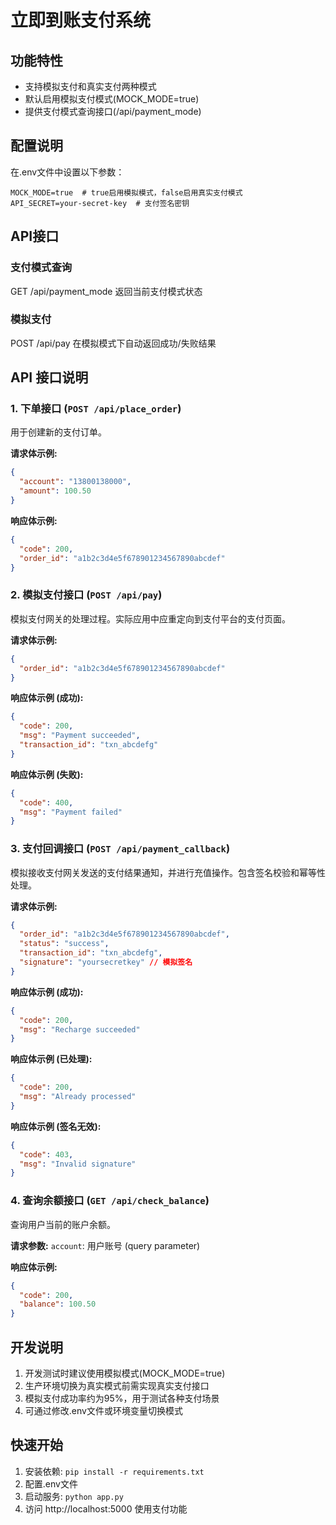 # 立即到账支付系统

## 功能特性

- 支持模拟支付和真实支付两种模式
- 默认启用模拟支付模式(MOCK_MODE=true)
- 提供支付模式查询接口(/api/payment_mode)

## 配置说明

在.env文件中设置以下参数：
```
MOCK_MODE=true  # true启用模拟模式，false启用真实支付模式
API_SECRET=your-secret-key  # 支付签名密钥
```

## API接口

### 支付模式查询
GET /api/payment_mode
返回当前支付模式状态

### 模拟支付
POST /api/pay
在模拟模式下自动返回成功/失败结果

## API 接口说明

### 1. 下单接口 (`POST /api/place_order`)

用于创建新的支付订单。

 **请求体示例:**
```json
{
  "account": "13800138000",
  "amount": 100.50
}
```
 **响应体示例:**
```json
{
  "code": 200,
  "order_id": "a1b2c3d4e5f678901234567890abcdef"
}
```

### 2. 模拟支付接口 (`POST /api/pay`)

模拟支付网关的处理过程。实际应用中应重定向到支付平台的支付页面。

 **请求体示例:**
```json
{
  "order_id": "a1b2c3d4e5f678901234567890abcdef"
}
```
 **响应体示例 (成功):**
```json
{
  "code": 200,
  "msg": "Payment succeeded",
  "transaction_id": "txn_abcdefg"
}
```
 **响应体示例 (失败):**
```json
{
  "code": 400,
  "msg": "Payment failed"
}
```

### 3. 支付回调接口 (`POST /api/payment_callback`)

模拟接收支付网关发送的支付结果通知，并进行充值操作。包含签名校验和幂等性处理。

 **请求体示例:**
```json
{
  "order_id": "a1b2c3d4e5f678901234567890abcdef",
  "status": "success",
  "transaction_id": "txn_abcdefg",
  "signature": "yoursecretkey" // 模拟签名
}
```
 **响应体示例 (成功):**
```json
{
  "code": 200,
  "msg": "Recharge succeeded"
}
```
 **响应体示例 (已处理):**
```json
{
  "code": 200,
  "msg": "Already processed"
}
```
 **响应体示例 (签名无效):**
```json
{
  "code": 403,
  "msg": "Invalid signature"
}
```

### 4. 查询余额接口 (`GET /api/check_balance`)

查询用户当前的账户余额。

 **请求参数:**
   `account`: 用户账号 (query parameter)

 **响应体示例:**
```json
{
  "code": 200,
  "balance": 100.50
}
```

## 开发说明

1. 开发测试时建议使用模拟模式(MOCK_MODE=true)
2. 生产环境切换为真实模式前需实现真实支付接口
3. 模拟支付成功率约为95%，用于测试各种支付场景
4. 可通过修改.env文件或环境变量切换模式

## 快速开始

1. 安装依赖: `pip install -r requirements.txt`
2. 配置.env文件
3. 启动服务: `python app.py`
4. 访问 http://localhost:5000 使用支付功能